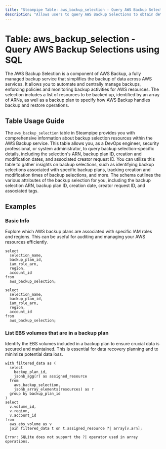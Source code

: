 ```yaml
---
title: "Steampipe Table: aws_backup_selection - Query AWS Backup Selections using SQL"
description: "Allows users to query AWS Backup Selections to obtain detailed information about the backup selection resources within AWS Backup service."
---
```


# Table: aws_backup_selection - Query AWS Backup Selections using SQL

The AWS Backup Selection is a component of AWS Backup, a fully managed backup service that simplifies the backup of data across AWS services. It allows you to automate and centrally manage backups, enforcing policies and monitoring backup activities for AWS resources. The selection includes a list of resources to be backed up, identified by an array of ARNs, as well as a backup plan to specify how AWS Backup handles backup and restore operations.

## Table Usage Guide

The `aws_backup_selection` table in Steampipe provides you with comprehensive information about backup selection resources within the AWS Backup service. This table allows you, as a DevOps engineer, security professional, or system administrator, to query backup selection-specific details, including the selection's ARN, backup plan ID, creation and modification dates, and associated creator request ID. You can utilize this table to gather insights on backup selections, such as identifying backup selections associated with specific backup plans, tracking creation and modification times of backup selections, and more. The schema outlines the various attributes of the backup selection for you, including the backup selection ARN, backup plan ID, creation date, creator request ID, and associated tags.

## Examples

### Basic Info
Explore which AWS backup plans are associated with specific IAM roles and regions. This can be useful for auditing and managing your AWS resources efficiently.

```sql+postgres
select
  selection_name,
  backup_plan_id,
  iam_role_arn,
  region,
  account_id
from
  aws_backup_selection;
```

```sql+sqlite
select
  selection_name,
  backup_plan_id,
  iam_role_arn,
  region,
  account_id
from
  aws_backup_selection;
```

### List EBS volumes that are in a backup plan
Identify the EBS volumes included in a backup plan to ensure crucial data is secured and maintained. This is essential for data recovery planning and to minimize potential data loss.

```sql+postgres
with filtered_data as (
  select
    backup_plan_id,
    jsonb_agg(r) as assigned_resource
  from
    aws_backup_selection,
    jsonb_array_elements(resources) as r
  group by backup_plan_id
)
select
  v.volume_id,
  v.region,
  v.account_id
from
  aws_ebs_volume as v
  join filtered_data t on t.assigned_resource ?| array[v.arn];
```

```sql+sqlite
Error: SQLite does not support the ?| operator used in array operations.
```